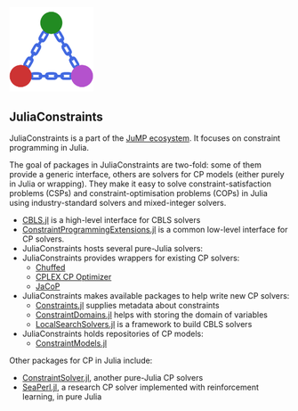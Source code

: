 ---
---

<div class="home-page-logo">
    <img width="30%" src="/assets/jc-logo_1024x1024.png">
</div>

## JuliaConstraints

JuliaConstraints is a part of the [JuMP ecosystem](https://jump.dev/). It
focuses on constraint programming in Julia.

The goal of packages in JuliaConstraints are two-fold: some of them provide a
generic interface, others are solvers for CP models (either purely in Julia
or wrapping). They make it easy to solve constraint-satisfaction problems 
(CSPs) and constraint-optimisation problems (COPs) in Julia using 
industry-standard solvers and mixed-integer solvers.

* [CBLS.jl](https://github.com/JuliaConstraints/CBLS.jl) is a high-level
  interface for CBLS solvers
* [ConstraintProgrammingExtensions.jl](https://github.com/JuliaConstraints/ConstraintProgrammingExtensions.jl/)
  is a common low-level interface for CP solvers.
* JuliaConstraints hosts several pure-Julia solvers: 
* JuliaConstraints provides wrappers for existing CP solvers:
  * [Chuffed](https://github.com/JuliaConstraints/Chuffed.jl)
  * [CPLEX CP Optimizer](https://github.com/JuliaConstraints/CPLEXCP.jl)
  * [JaCoP](https://github.com/JuliaConstraints/JaCoP.jl)
* JuliaConstraints makes available packages to help write new CP solvers: 
  * [Constraints.jl](https://github.com/JuliaConstraints/Constraints.jl)
    supplies metadata about constraints
  * [ConstraintDomains.jl](https://github.com/JuliaConstraints/ConstraintDomains.jl)
    helps with storing the domain of variables
  * [LocalSearchSolvers.jl](https://github.com/JuliaConstraints/LocalSearchSolvers.jl)
    is a framework to build CBLS solvers
* JuliaConstraints holds repositories of CP models:
  * [ConstraintModels.jl](https://github.com/JuliaConstraints/ConstraintModels.jl)

Other packages for CP in Julia include: 

* [ConstraintSolver.jl](https://github.com/Wikunia/ConstraintSolver.jl/), 
  another pure-Julia CP solvers
* [SeaPerl.jl](https://github.com/corail-research/SeaPearl.jl), a research CP
  solver implemented with reinforcement learning, in pure Julia
